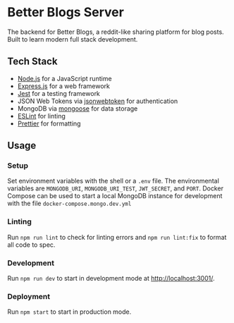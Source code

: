 # Better Blogs Server

The backend for Better Blogs, a reddit-like sharing platform for blog posts. Built to learn modern full stack development.

## Tech Stack

- [Node.js](https://github.com/nodejs/node) for a JavaScript runtime
- [Express.js](https://github.com/expressjs/express) for a web framework
- [Jest](https://github.com/facebook/jest) for a testing framework
- JSON Web Tokens via [jsonwebtoken](https://github.com/auth0/node-jsonwebtoken) for authentication
- MongoDB via [mongoose](https://github.com/Automattic/mongoose) for data storage
- [ESLint](https://github.com/eslint/eslint) for linting
- [Prettier](https://github.com/prettier/prettier) for formatting

## Usage

### Setup

Set environment variables with the shell or a `.env` file. The environmental variables are `MONGODB_URI`, `MONGODB_URI_TEST`, `JWT_SECRET`, and `PORT`. Docker Compose can be used to start a local MongoDB instance for development with the file `docker-compose.mongo.dev.yml`

### Linting

Run `npm run lint` to check for linting errors and `npm run lint:fix` to format all code to spec.

### Development

Run `npm run dev` to start in development mode at [http://localhost:3001/](http://localhost:3001/).

### Deployment

Run `npm start` to start in production mode.
